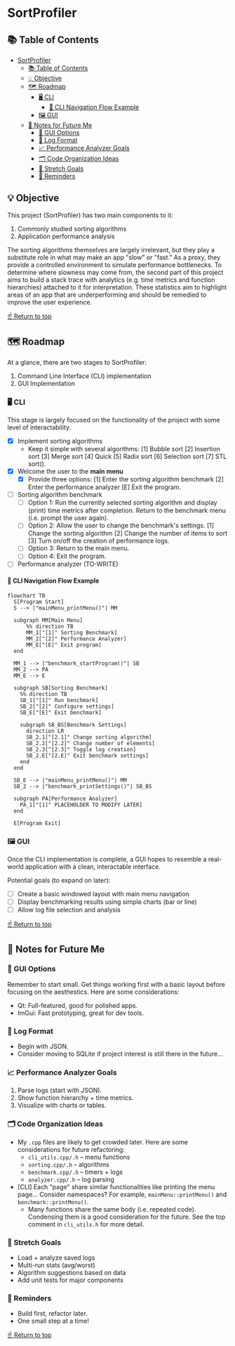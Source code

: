 # SortProfiler
## 📚 Table of Contents
- [SortProfiler](#sortprofiler)
  - [📚 Table of Contents](#-table-of-contents)
  - [💡 Objective](#-objective)
  - [🗺️ Roadmap](#️-roadmap)
    - [🖥️ CLI](#️-cli)
      - [🧭 CLI Navigation Flow Example](#-cli-navigation-flow-example)
    - [🖼️ GUI](#️-gui)
  - [🧠 Notes for Future Me](#-notes-for-future-me)
    - [🎨 GUI Options](#-gui-options)
    - [📜 Log Format](#-log-format)
    - [📈 Performance Analyzer Goals](#-performance-analyzer-goals)
    - [🗂️ Code Organization Ideas](#️-code-organization-ideas)
    - [🚀 Stretch Goals](#-stretch-goals)
    - [📝 Reminders](#-reminders)

## 💡 Objective
This project (SortProfiler) has two main components to it:

1. Commonly studied sorting algorithms
2. Application performance analysis 

The sorting algorithms themselves are largely irrelevant, but they play a substitute role in what may make an app "slow" or "fast." As a proxy, they provide a controlled environment to simulate performance bottlenecks. To determine where slowness may come from, the second part of this project aims to build a stack trace with analytics (e.g. time metrics and function hierarchies) attached to it for interpretation. These statistics aim to highlight areas of an app that are underperforming and should be remedied to improve the user experience.

[☝️ Return to top](#sortprofiler)

## 🗺️ Roadmap
At a glance, there are two stages to SortProfiler:

1. Command Line Interface (CLI) implementation
2. GUI Implementation

### 🖥️ CLI
This stage is largely focused on the functionality of the project with some level of interactability.

- [X] Implement sorting algorithms
  -  Keep it simple with several algorithms: [1] Bubble sort [2] Insertion sort [3] Merge sort [4] Quick [5] Radix sort [6] Selection sort [7] STL sort().
- [X] Welcome the user to the **main menu**
  - [X] Provide three options: [1] Enter the sorting algorithm benchmark [2] Enter the performance analyzer [E] Exit the program.
- [ ] Sorting algorithm benchmark
  - [ ] Option 1: Run the currently selected sorting algorithm and display (print) time metrics after completion. Return to the benchmark menu (i.e. prompt the user again).
  - [ ] Option 2: Allow the user to change the benchmark's settings. [1] Change the sorting algorithm [2] Change the number of items to sort [3] Turn on/off the creation of performance logs.
  - [ ] Option 3: Return to the main menu.
  - [ ] Option 4: Exit the program.
- [ ] Performance analyzer (TO-WRITE)

#### 🧭 CLI Navigation Flow Example
```mermaid
flowchart TB
  S[Program Start]
  S --> |"mainMenu_printMenu()"| MM

  subgraph MM[Main Menu]
      %% direction TB
      MM_1["[1]" Sorting Benchmark]
      MM_2["[2]" Performance Analyzer]
      MM_E["[E]" Exit program]
  end

  MM_1 --> |"benchmark_startProgram()"| SB
  MM_2 --> PA
  MM_E --> E

  subgraph SB[Sorting Benchmark]
    %% direction TB
    SB_1["[1]" Run benchmark]
    SB_2["[2]" Configure settings]
    SB_E["[E]" Exit benchmark]

    subgraph SB_BS[Benchmark Settings]
      direction LR
      SB_2.1["[2.1]" Change sorting algorithm]
      SB_2.2["[2.2]" Change number of elements]
      SB_2.3["[2.3]" Toggle log creation]
      SB_2.E["[2.E]" Exit benchmark settings]
    end
  end

  SB_E --> |"mainMenu_printMenu()"| MM
  SB_2 --> |"benchmark_printSettings()"| SB_BS

  subgraph PA[Performance Analyzer]
    PA_1["[1]" PLACEHOLDER TO MODIFY LATER]
  end

  E[Program Exit]
```

### 🖼️ GUI
Once the CLI implementation is complete, a GUI hopes to resemble a real-world application with a clean, interactable interface.

Potential goals (to expand on later):
- [ ] Create a basic windowed layout with main menu navigation
- [ ] Display benchmarking results using simple charts (bar or line)
- [ ] Allow log file selection and analysis

[☝️ Return to top](#sortprofiler)

## 🧠 Notes for Future Me

### 🎨 GUI Options
Remember to start small. Get things working first with a basic layout before focusing on the aesthestics. Here are some considerations:
  - Qt: Full-featured, good for polished apps.
  - ImGui: Fast prototyping, great for dev tools.

### 📜 Log Format
  - Begin with JSON.
  - Consider moving to SQLite if project interest is still there in the future...
  
### 📈 Performance Analyzer Goals
1. Parse logs (start with JSON).
2. Show function hierarchy + time metrics.
3. Visualize with charts or tables.


### 🗂️ Code Organization Ideas
- My `.cpp` files are likely to get crowded later. Here are some considerations for future refactoring:
  - `cli_utils.cpp/.h` – menu functions
  - `sorting.cpp/.h` – algorithms
  - `benchmark.cpp/.h` – timers + logs
  - `analyzer.cpp/.h` – log parsing
- [CLI] Each "page" share similar functionalities like printing the menu page... Consider namespaces? For example, `mainMenu::printMenu()` and `benchmark::printMenu()`.
  - Many functions share the same body (i.e. repeated code). Condensing them is a good consideration for the future. See the top comment in `cli_utils.h` for more detail.

### 🚀 Stretch Goals
  - Load + analyze saved logs
  - Multi-run stats (avg/worst)
  - Algorithm suggestions based on data
  - Add unit tests for major components

### 📝 Reminders
  - Build first, refactor later.
  - One small step at a time!

[☝️ Return to top](#sortprofiler)